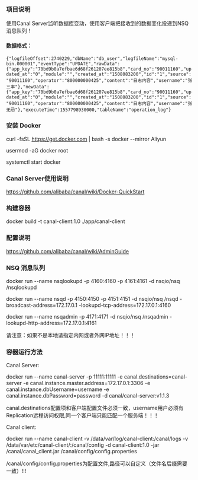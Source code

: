 ### 项目说明

使用Canal Server监听数据库变动，使用客户端把接收到的数据变化投递到NSQ消息队列！

#### 数据格式：

`{"logfileOffset":2740229,"dbName":"db_user","logfileName":"mysql-bin.000001","eventType":"UPDATE","rawData":{"app_key":"70bd9b0a7efbae6d68f261207ee815b8","card_no":"90011160","updated_at":"0","module":"","created_at":"1508083200","id":"1","source":"90011160","operator":"800000000425","content":"日志内容","username":"张三丰"},"newData":{"app_key":"70bd9b0a7efbae6d68f261207ee815b8","card_no":"90011160","updated_at":"0","module":"","created_at":"1508083200","id":"1","source":"90011160","operator":"800000000425","content":"日志内容","username":"张无忌"},"executeTime":1557798930000,"tableName":"operation_log"}`

### 安装 Docker

curl -fsSL https://get.docker.com | bash -s docker --mirror Aliyun

usermod -aG docker  root

systemctl start docker

### Canal Server使用说明

https://github.com/alibaba/canal/wiki/Docker-QuickStart

### 构建容器

docker build -t canal-client:1.0 ./app/canal-client

### 配置说明

https://github.com/alibaba/canal/wiki/AdminGuide

### NSQ 消息队列

docker run --name nsqlookupd -p 4160:4160 -p 4161:4161 -d nsqio/nsq /nsqlookupd

docker run --name nsqd -p 4150:4150 -p 4151:4151 -d nsqio/nsq /nsqd -broadcast-address=172.17.0.1 -lookupd-tcp-address=172.17.0.1:4160

docker run --name nsqadmin -p 4171:4171 -d nsqio/nsq /nsqadmin -lookupd-http-address=172.17.0.1:4161

请注意：如果不是本地请指定内网或者外网IP地址！！！

### 容器运行方法

Canal Server:

docker run --name canal-server -p 11111:11111 -e canal.destinations=canal-server -e canal.instance.master.address=172.17.0.1:3306 -e canal.instance.dbUsername=username -e canal.instance.dbPassword=password -d canal/canal-server:v1.1.3

canal.destinations配置项和客户端配置文件必须一致，username用户必须有Replication远程访问权限,同一个客户端只能匹配一个服务端！！！

Canal client:

docker run --name canal-client -v /data/var/log/canal-client:/canal/logs -v /data/var/etc/canal-client/:/canal/config -d canal-client:1.0 -jar /canal/canal_client.jar /canal/config/config.properties

/canal/config/config.properties为配置文件,路径可以自定义（文件名后缀需要一致）!!!
